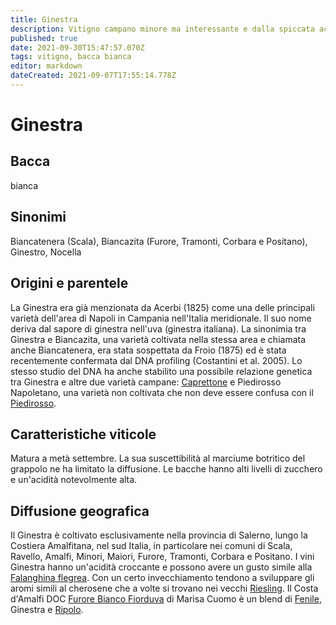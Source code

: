 ```yaml
---
title: Ginestra
description: Vitigno campano minore ma interessante e dalla spiccata acidità
published: true
date: 2021-09-30T15:47:57.070Z
tags: vitigno, bacca bianca
editor: markdown
dateCreated: 2021-09-07T17:55:14.778Z
---
```


# Ginestra

## Bacca
bianca

## Sinonimi
Biancatenera (Scala), Biancazita (Furore, Tramonti, Corbara e Positano), Ginestro, Nocella

## Origini e parentele

La Ginestra era già menzionata da Acerbi (1825) come una delle principali varietà dell'area di Napoli in Campania nell'Italia meridionale. Il suo nome deriva dal sapore di ginestra nell'uva (ginestra italiana). La sinonimia tra Ginestra e Biancazita, una varietà coltivata nella stessa area e chiamata anche Biancatenera, era stata sospettata da Froio (1875) ed è stata recentemente confermata dal DNA profiling (Costantini et al. 2005). Lo stesso studio del DNA ha anche stabilito una possibile relazione genetica tra Ginestra e altre due varietà campane: [Caprettone](/vitigno/Italia/bacca-nera/caprettone) e Piedirosso Napoletano, una varietà non coltivata che non deve essere confusa con il [Piedirosso](/vitigni/Italia/bacca-nera/piedirosso).

## Caratteristiche viticole

Matura a metà settembre. La sua suscettibilità al marciume botritico del grappolo ne ha limitato la diffusione. Le bacche hanno alti livelli di zucchero e un'acidità notevolmente alta.

## Diffusione geografica

Il Ginestra è coltivato esclusivamente nella provincia di Salerno, lungo la Costiera Amalfitana, nel sud Italia, in particolare nei comuni di Scala, Ravello, Amalfi, Minori, Maiori, Furore, Tramonti, Corbara e Positano. I vini Ginestra hanno un'acidità croccante e possono avere un gusto simile alla [Falanghina flegrea](/vitigni/Italia/bacca-bianca/falanghina-flegrea). Con un certo invecchiamento tendono a sviluppare gli aromi simili al cherosene che a volte si trovano nei vecchi [Riesling](/vitigni/Germania/bacca-bianca/riesling). Il Costa d'Amalfi DOC [Furore Bianco Fiorduva](/vini/Italia/Campania/Marisa-Cuomo/Furore-Bianco-Fiorduva/scheda-globale) di Marisa Cuomo è un blend di [Fenile](/vitigni/Italia/bacca-bianca/fenile), Ginestra e [Ripolo](/vitigni/Italia/bacca-bianca/ripolo).